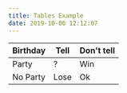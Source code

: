 ```yaml
---
title: Tables Example
date: 2019-10-06 12:12:07
---
```


| Birthday   | Tell | Don't tell |
|------------|------|------------|
| Party      |   ?  |     Win    |
| No Party   | Lose |     Ok     |
